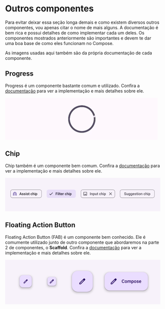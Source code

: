 # Outros componentes

Para evitar deixar essa seção longa demais e como existem diversos outros componentes, vou apenas citar o nome de mais alguns. A documentação é bem rica e possui detalhes de como implementar cada um deles. Os componentes mostrados anteriormente são importantes e devem te dar uma boa base de como eles funcionam no Compose.

As imagens usadas aqui também são da própria documentação de cada componente.

## Progress

Progress é um componente bastante comum e utilizado. Confira a [documentação](https://developer.android.com/jetpack/compose/components/progress) para ver a implementação e mais detalhes sobre ele.

![CircularProgressIndicator](others/img-01.gif)

## Chip

Chip também é um componente bem comum. Confira a [documentação](https://developer.android.com/jetpack/compose/components/chip) para ver a implementação e mais detalhes sobre ele.

![Chips](others/img-02.png)

## Floating Action Button

Floating Action Button (FAB) é um componente bem conhecido. Ele é comumente utilizado junto de outro componente que abordaremos na parte 2 de componentes, o **Scaffold**. Confira a [documentação](https://developer.android.com/jetpack/compose/components/fab) para ver a implementação e mais detalhes sobre ele.

![Floating Action Button](others/img-03.png)